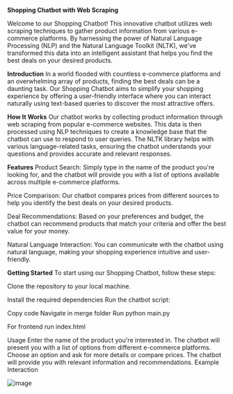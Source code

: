 **Shopping Chatbot with Web Scraping**

Welcome to our Shopping Chatbot! This innovative chatbot utilizes web scraping techniques to gather product information from various e-commerce platforms. By harnessing the power of Natural Language Processing (NLP) and the Natural Language Toolkit (NLTK), we've transformed this data into an intelligent assistant that helps you find the best deals on your desired products.

**Introduction**
In a world flooded with countless e-commerce platforms and an overwhelming array of products, finding the best deals can be a daunting task. Our Shopping Chatbot aims to simplify your shopping experience by offering a user-friendly interface where you can interact naturally using text-based queries to discover the most attractive offers.

**How It Works**
Our chatbot works by collecting product information through web scraping from popular e-commerce websites. This data is then processed using NLP techniques to create a knowledge base that the chatbot can use to respond to user queries. The NLTK library helps with various language-related tasks, ensuring the chatbot understands your questions and provides accurate and relevant responses.

**Features**
Product Search: Simply type in the name of the product you're looking for, and the chatbot will provide you with a list of options available across multiple e-commerce platforms.

Price Comparison: Our chatbot compares prices from different sources to help you identify the best deals on your desired products.

Deal Recommendations: Based on your preferences and budget, the chatbot can recommend products that match your criteria and offer the best value for your money.

Natural Language Interaction: You can communicate with the chatbot using natural language, making your shopping experience intuitive and user-friendly.




**Getting Started**
To start using our Shopping Chatbot, follow these steps:

Clone the repository to your local machine.

Install the required dependencies
Run the chatbot script:

Copy code
Navigate in merge folder
Run
python main.py

For frontend run
index.html

Usage
Enter the name of the product you're interested in.
The chatbot will present you with a list of options from different e-commerce platforms.
Choose an option and ask for more details or compare prices.
The chatbot will provide you with relevant information and recommendations.
Example Interaction

![image](https://github.com/Kashish-G/ShopGPT/assets/102237174/000cb18f-899b-44b2-b13b-4e851bb505b3)

